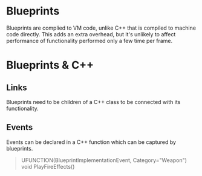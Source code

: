 # Blueprints

Blueprints are complied to VM code, unlike C++ that is compiled to machine code directly. This adds an extra overhead, but it's unlikely to affect performance of functionality performed only a few time per frame.

# Blueprints & C++

## Links
Blueprints need to be children of a C++ class to be connected with its functionality.

## Events
Events can be declared in a C++ function which can be captured by blueprints.
> UFUNCTION(BlueprintImplementationEvent, Category="Weapon")
> void PlayFireEffects()

